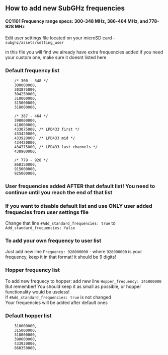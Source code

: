 ## How to add new SubGHz frequencies

#### CC1101 Frequency range specs: 300-348 MHz, 386-464 MHz, and 778-928 MHz 

Edit user settings file located on your microSD card - `subghz/assets/setting_user`

in this file you will find we already have extra frequencies added
if you need your custom one, make sure it doesnt listed here

### Default frequency list
```
    /* 300 - 348 */
    300000000,
    303875000,
    304250000,
    310000000,
    315000000,
    318000000,

    /* 387 - 464 */
    390000000,
    418000000,
    433075000, /* LPD433 first */
    433420000,
    433920000  /* LPD433 mid */
    434420000,
    434775000, /* LPD433 last channels */
    438900000,

    /* 779 - 928 */
    868350000,
    915000000,
    925000000,
```

### User frequencies added AFTER that default list! You need to continue until you reach the end of that list

### If you want to disable default list and use ONLY user added frequecies from user settings file
Change that line
`#Add_standard_frequencies: true`
to
`Add_standard_frequencies: false`

### To add your own frequency to user list 
Just add new line
`Frequency: 928000000` - where `928000000` is your frequency, keep it in that format! it should be 9 digits!

### Hopper frequency list
To add new frequecy to hopper:
add new line `Hopper_frequency: 345000000`<br>
But remember! You should keep it as small as possible, or hopper functionality would be useless!<br>
If `#Add_standard_frequencies: true` is not changed<br>
Your frequencies will be added after default ones

### Default hopper list
```
    310000000,
    315000000,
    318000000,
    390000000,
    433920000,
    868350000,
```